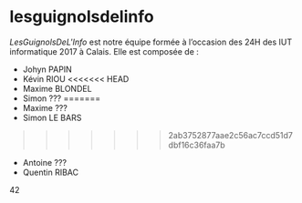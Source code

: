 # lesguignolsdelinfo
*LesGuignolsDeL'Info* est notre équipe formée à l’occasion des 24H des IUT informatique 2017 à
Calais. Elle est composée de :

* Johyn PAPIN
* Kévin RIOU
<<<<<<< HEAD
* Maxime BLONDEL
* Simon ???
=======
* Maxime ???
* Simon LE BARS
>>>>>>> 2ab3752877aae2c56ac7ccd51d7dbf16c36faa7b
* Antoine ???
* Quentin RIBAC

42
